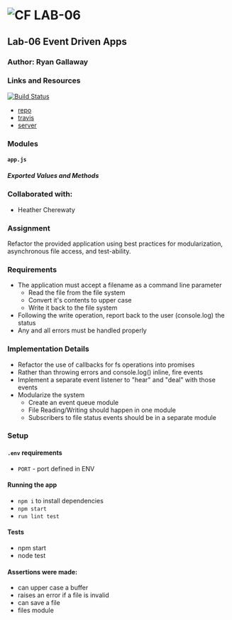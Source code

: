 ![CF](http://i.imgur.com/7v5ASc8.png) LAB-06
=================================================

## Lab-06 Event Driven Apps

### Author: Ryan Gallaway

### Links and Resources

[![Build Status](https://www.travis-ci.com/rkgallaway/06-event-driven-apps.svg?branch=master)](https://www.travis-ci.com/rkgallaway/06-event-driven-apps)

* [repo](https://github.com/rkgallaway/06-event-driven-apps)
* [travis](https://www.travis-ci.com/rkgallaway/06-event-driven-apps)
* [server](https://lab-06-event-driven-apps.herokuapp.com/)

### Modules
#### `app.js`
##### Exported Values and Methods
### Collaborated with:
* Heather Cherewaty

### Assignment
Refactor the provided application using best practices for modularization, asynchronous file access, and test-ability.


### Requirements 
* The application must accept a filename as a command line parameter
  * Read the file from the file system
  * Convert it's contents to upper case
  * Write it back to the file system
* Following the write operation, report back to the user (console.log) the status
* Any and all errors must be handled properly

### Implementation Details
* Refactor the use of callbacks for fs operations into promises
* Rather than throwing errors and console.log() inline, fire events 
* Implement a separate event listener to "hear" and "deal" with those events
* Modularize the system
  * Create an event queue module
  * File Reading/Writing should happen in one module
  * Subscribers to file status events should be in a separate module

### Setup
#### `.env` requirements
* `PORT` - port defined in ENV

#### Running the app
* `npm i` to install dependencies
* `npm start`
* `run lint test`

#### Tests
* npm start
* node test
#### Assertions were made:
* can upper case a buffer
* raises an error if a file is invalid
* can save a file
* files module

